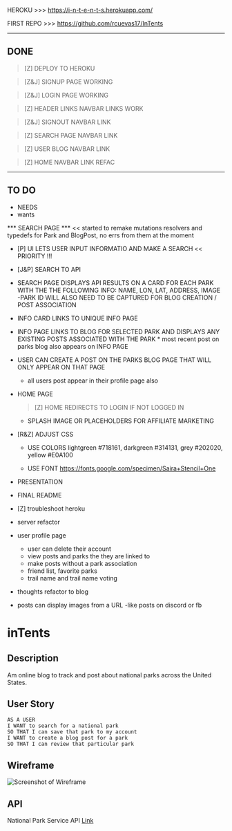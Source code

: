 HEROKU >>> https://i-n-t-e-n-t-s.herokuapp.com/

FIRST REPO >>> https://github.com/rcuevas17/InTents

---
DONE
---

> [Z] DEPLOY TO HEROKU



> [Z&J] SIGNUP PAGE WORKING



> [Z&J] LOGIN PAGE WORKING



> [Z] HEADER LINKS NAVBAR LINKS WORK
    
   > [Z&J] SIGNOUT NAVBAR LINK
    
   > [Z] SEARCH PAGE NAVBAR LINK
    
   > [Z] USER BLOG NAVBAR LINK

   > [Z] HOME NAVBAR LINK REFAC



---
TO DO
---



* NEEDS 
* wants



*** SEARCH PAGE ***  << started to remake mutations resolvers and typedefs for Park and BlogPost, no errs from them at the  moment

   * [P] UI LETS USER INPUT INFORMATIO AND MAKE A SEARCH << PRIORITY !!!

   * [J&P] SEARCH TO API

   * SEARCH PAGE DISPLAYS API RESULTS ON A CARD FOR EACH PARK WITH THE THE FOLLOWING INFO: 
        NAME, LON, LAT, ADDRESS, IMAGE -PARK ID WILL ALSO NEED TO BE CAPTURED FOR BLOG CREATION / POST ASSOCIATION
    
   * INFO CARD LINKS TO UNIQUE INFO PAGE 
    
   * INFO PAGE LINKS TO BLOG FOR SELECTED PARK AND DISPLAYS ANY EXISTING POSTS ASSOCIATED WITH THE PARK
         * most recent post on parks blog also appears on INFO PAGE

   * USER CAN CREATE A POST ON THE PARKS BLOG PAGE THAT WILL ONLY APPEAR ON THAT PAGE 
        * all users post appear in their profile page also



* HOME PAGE

    > [Z] HOME REDIRECTS TO LOGIN IF NOT LOGGED IN

    * SPLASH IMAGE OR PLACEHOLDERS FOR AFFILIATE MARKETING



* [R&Z] ADJUST CSS

    * USE COLORS 
        lightgreen #718161, darkgreen #314131, grey #202020, yellow #E0A100
        
    * USE FONT
        https://fonts.google.com/specimen/Saira+Stencil+One



* PRESENTATION



* FINAL README



* [Z] troubleshoot heroku

* server refactor

* user profile page
    * user can delete their account
    * view posts and parks the they are linked to
    * make posts without a park association
    * friend list, favorite parks
    * trail name and trail name voting

* thoughts refactor to blog

* posts can display images from a URL -like posts on discord or fb



# inTents

## Description

Am online blog to track and post about national parks across the United States. 

## User Story

```
AS A USER
I WANT to search for a national park
SO THAT I can save that park to my account
I WANT to create a blog post for a park
SO THAT I can review that particular park
```

## Wireframe

![Screenshot of Wireframe](Assets/intents-wireframe.PNG)

## API

National Park Service API [Link](https://www.nps.gov/subjects/developer/api-documentation.htm)
